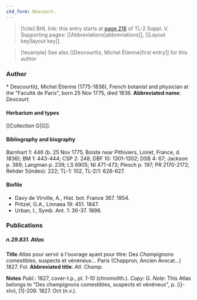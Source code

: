 ```yaml
---
std_form: Descourt.
---
```


> [!cite] BHL link: this entry starts at [page 216](https://www.biodiversitylibrary.org/page/33259262) of TL-2 Suppl. V.
> Supporting pages: [[Abbreviations|abbreviations]], [[Layout key|layout key]].

> [!example] See also [[Descourtilz, Michel Étienne|first entry]] for this author

### Author

\* Descourtilz, Michel Étienne (1775-1836), French botanist and physician at the "Faculté de Paris", born 25 Nov 1775, died 1836. 
**Abbreviated name**: *Descourt.*

#### Herbarium and types

[[Collection G|G]].

#### Bibliography and biography

Barnhart 1: 446 (b. 25 Nov 1775, Boiste near Pithiviers, Loiret, France, d. 1836); BM 1: 443-444; CSP 2: 248; DBF 10: 1301-1302; DSB 4: 67; Jackson p. 369; Langman p. 239; LS 6905; NI 471-473; Plesch p. 197; PR 2170-2172; Rehder 5(index): 222; TL-1: 102, TL-2/1: 626-627.

#### Biofile

- Davy de Virville, A., Hist. bot. France 367. 1954.
- Pritzel, G.A., Linnaea 19: 451. 1847.
- Urban, I., Symb. Ant. 1: 36-37. 1898.

### Publications

##### n.29.831. Atlas

**Title**
*Atlas* pour servir à l'ouvrage ayant pour titre: Des *Champignons* comestibles, suspects et vénéneux... Paris (Chappron, Ancien Avocat...) 1827. Fol.
**Abbreviated title**: *Atl. Champ.*

**Notes**
*Publ*.: 1827, cover-t.p., *pl. 1-10* (chromolith.). *Copy*: G.
*Note*: This Atlas belongs to "Des champignons comestibles, suspects et vénéneux", p. \[i\]-xlvii, \[1\]-209. 1827. Oct (n.v.).

